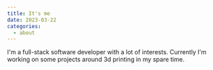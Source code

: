 ```yaml
---
title: It's me
date: 2023-03-22
categories:
  - about
---
```


I'm a full-stack software developer with a lot of interests. Currently I'm working on some projects around 3d printing in my spare time.
